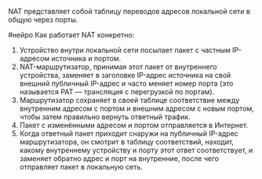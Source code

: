 NAT представляет собой таблицу переводов адресов локальной сети в общую через порты.

#нейро 
Как работает NAT конкретно:
1. Устройство внутри локальной сети посылает пакет с частным IP-адресом источника и портом.
2. NAT-маршрутизатор, принимая этот пакет от внутреннего устройства, заменяет в заголовке IP-адрес источника на свой внешний публичный IP-адрес и часто меняет номер порта (это называется PAT — трансляция с перегрузкой по портам).
3. Маршрутизатор сохраняет в своей таблице соответствие между внутренним адресом с портом и внешним адресом с новым портом, чтобы затем правильно вернуть ответный трафик.
4. Пакет с изменёнными адресом и портом отправляется в Интернет.
5. Когда ответный пакет приходит снаружи на публичный IP-адрес маршрутизатора, он смотрит в таблицу соответствий, находит, какому внутреннему устройству и порту этот ответ соответствует, и заменяет обратно адрес и порт на внутренние, после чего отправляет пакет в локальную сеть.